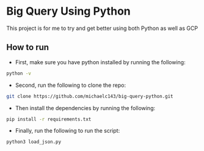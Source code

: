 # Big Query Using Python

This project is for me to try and get better using both Python as well as GCP

## How to run

* First, make sure you have python installed by running the following:
```bash
python -v
```

* Second, run the following to clone the repo:
```bash
git clone https://github.com/michaelc143/big-query-python.git
```

* Then install the dependencies by running the following:
```bash
pip install -r requirements.txt
```

* Finally, run the following to run the script:
```bash
python3 load_json.py
```